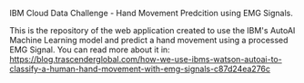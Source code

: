 IBM Cloud Data Challenge  - Hand Movement Predcition using EMG Signals.

This is the repository of the web application created to use the IBM's AutoAI Machine Learning model and predict a hand movement using a processed EMG Signal.
You can read more about it in: https://blog.trascenderglobal.com/how-we-use-ibms-watson-autoai-to-classify-a-human-hand-movement-with-emg-signals-c87d24ea276c

